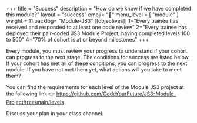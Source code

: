 +++
title = "Success"
description = "How do we know if we have completed this module?"
layout = "success"
emoji= "📝"
menu_level = [ "module" ]
weight = 11
backlog= "Module-JS3"
[[objectives]]
1="Every trainee has received and responded to at least one code review"
2="Every trainee has deployed their pair-coded JS3 Module Project, having completed levels 100 to 500"
4="70% of cohort is at or beyond milestones"
+++

Every module, you must review your progress to understand if your cohort can progress to the next stage. The conditions for success are listed below. If your cohort has met all of these conditions, you can progress to the next module. If you have not met them yet, what actions will you take to meet them?

You can find the requirements for each level of the Module JS3 project at the following link 👉 https://github.com/CodeYourFuture/JS3-Module-Project/tree/main/levels

Discuss your plan in your class channel.
